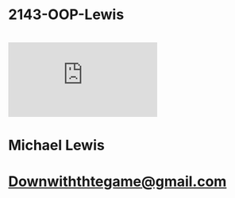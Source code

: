 # 2143-OOP-Lewis
# ![alt text](https://www.facebook.com/photo.php?fbid=328644867164392&l=54c3aaae40)
# Michael Lewis
# Downwiththtegame@gmail.com
